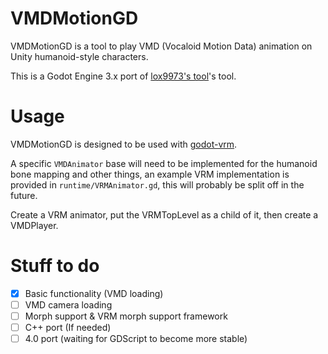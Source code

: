 # VMDMotionGD

VMDMotionGD is a tool to play VMD (Vocaloid Motion Data) animation on Unity humanoid-style characters.

This is a Godot Engine 3.x port of [lox9973's tool](https://gitlab.com/lox9973/VMDMotion/-/tree/master)'s tool.

# Usage

VMDMotionGD is designed to be used with [godot-vrm](https://github.com/V-Sekai/godot-vrm).

A specific `VMDAnimator` base will need to be implemented for the humanoid bone mapping and other things, an example VRM implementation is provided in `runtime/VRMAnimator.gd`, this will probably be split off in the future.

Create a VRM animator, put the VRMTopLevel as a child of it, then create a VMDPlayer.

# Stuff to do

- [x] Basic functionality (VMD loading)
- [ ] VMD camera loading
- [ ] Morph support & VRM morph support framework
- [ ] C++ port (If needed)
- [ ] 4.0 port (waiting for GDScript to become more stable)
